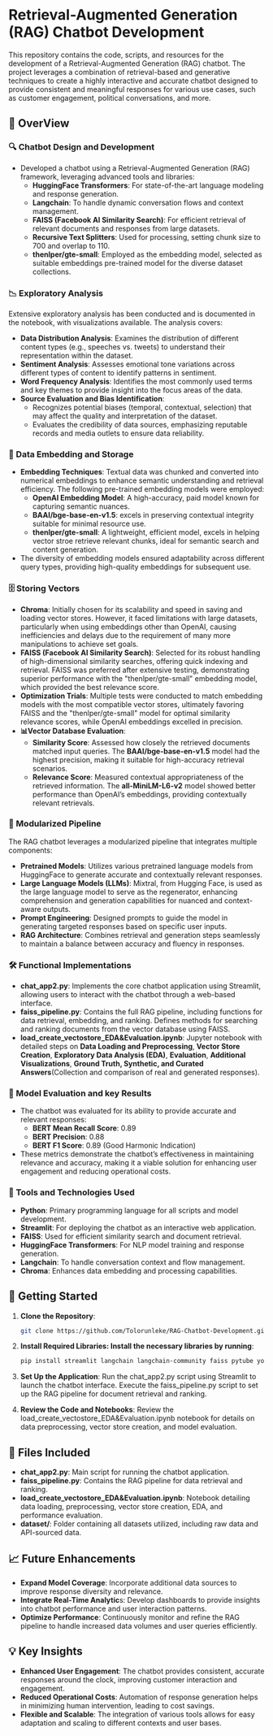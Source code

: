 # Retrieval-Augmented Generation (RAG) Chatbot Development

This repository contains the code, scripts, and resources for the development of a Retrieval-Augmented Generation (RAG) chatbot. The project leverages a combination of retrieval-based and generative techniques to create a highly interactive and accurate chatbot designed to provide consistent and meaningful responses for various use cases, such as customer engagement, political conversations, and more.

## 📝 OverView

### 🔍 Chatbot Design and Development
- Developed a chatbot using a Retrieval-Augmented Generation (RAG) framework, leveraging advanced tools and libraries:
  - **HuggingFace Transformers**: For state-of-the-art language modeling and response generation.
  - **Langchain**: To handle dynamic conversation flows and context management.
  - **FAISS (Facebook AI Similarity Search)**: For efficient retrieval of relevant documents and responses from large datasets.
  - **Recursive Text Splitters**: Used for processing, setting chunk size to 700 and overlap to 110.
  - **thenlper/gte-small**: Employed as the embedding model, selected as suitable embeddings pre-trained model for the diverse dataset collections.

### 📉 Exploratory Analysis
Extensive exploratory analysis has been conducted and is documented in the notebook, with visualizations available. The analysis covers:
- **Data Distribution Analysis**: Examines the distribution of different content types (e.g., speeches vs. tweets) to understand their representation within the dataset.
- **Sentiment Analysis**: Assesses emotional tone variations across different types of content to identify patterns in sentiment.
- **Word Frequency Analysis**: Identifies the most commonly used terms and key themes to provide insight into the focus areas of the data.
- **Source Evaluation and Bias Identification**:
  - Recognizes potential biases (temporal, contextual, selection) that may affect the quality and interpretation of the dataset.
  - Evaluates the credibility of data sources, emphasizing reputable records and media outlets to ensure data reliability.

### 🧩 Data Embedding and Storage
- **Embedding Techniques**: Textual data was chunked and converted into numerical embeddings to enhance semantic understanding and retrieval efficiency. The following pre-trained embedding models were employed:
  - **OpenAI Embedding Model**: A high-accuracy, paid model known for capturing semantic nuances.
  - **BAAI/bge-base-en-v1.5**: excels in preserving contextual integrity suitable for minimal resource use.
  - **thenlper/gte-small**: A lightweight, efficient model, excels in helping vector stroe retrieve relevant chunks, ideal for semantic search and content generation.
- The diversity of embedding models ensured adaptability across different query types, providing high-quality embeddings for subsequent use.

### 🗄️ Storing Vectors
- **Chroma**: Initially chosen for its scalability and speed in saving and loading vector stores. However, it faced limitations with large datasets, particularly when using embeddings other than OpenAI, causing inefficiencies and delays due to the requirement of many more manipulations to achieve set goals.
- **FAISS (Facebook AI Similarity Search)**: Selected for its robust handling of high-dimensional similarity searches, offering quick indexing and retrieval. FAISS was preferred after extensive testing, demonstrating superior performance with the "thenlper/gte-small" embedding model, which provided the best relevance score.
- **Optimization Trials**: Multiple tests were conducted to match embedding models with the most compatible vector stores, ultimately favoring FAISS and the "thenlper/gte-small" model for optimal similarity relevance scores, while OpenAI embeddings excelled in precision.
- **📊Vector Database Evaluation**:
  - **Similarity Score**: Assessed how closely the retrieved documents matched input queries. The **BAAI/bge-base-en-v1.5** model had the highest precision, making it suitable for high-accuracy retrieval scenarios.
  - **Relevance Score**: Measured contextual appropriateness of the retrieved information. The **all-MiniLM-L6-v2** model showed better performance than OpenAI’s embeddings, providing contextually relevant retrievals.

### 🧠 Modularized Pipeline
The RAG chatbot leverages a modularized pipeline that integrates multiple components:
- **Pretrained Models**: Utilizes various pretrained language models from HuggingFace to generate accurate and contextually relevant responses.
- **Large Language Models (LLMs)**: Mixtral, from Hugging Face, is used as the large language model to serve as the regenerator, enhancing comprehension and generation capabilities for nuanced and context-aware outputs.
- **Prompt Engineering**: Designed prompts to guide the model in generating targeted responses based on specific user inputs.
- **RAG Architecture**: Combines retrieval and generation steps seamlessly to maintain a balance between accuracy and fluency in responses.

### 🛠️ Functional Implementations
- **chat_app2.py**: Implements the core chatbot application using Streamlit, allowing users to interact with the chatbot through a web-based interface.
- **faiss_pipeline.py**: Contains the full RAG pipeline, including functions for data retrieval, embedding, and ranking. Defines methods for searching and ranking documents from the vector database using FAISS.
- **load_create_vectostore_EDA&Evaluation.ipynb**: Jupyter notebook with detailed steps on **Data Loading and Preprocessing**, **Vector Store Creation**, **Exploratory Data Analysis (EDA)**, **Evaluation**, **Additional Visualizations**, **Ground Truth, Synthetic, and Curated Answers**(Collection and comparison of real and generated responses).

### 🎯 Model Evaluation and key Results 
- The chatbot was evaluated for its ability to provide accurate and relevant responses:
  - **BERT Mean Recall Score**: 0.89
  - **BERT Precision**: 0.88
  - **BERT F1 Score**: 0.89 (Good Harmonic Indication)
- These metrics demonstrate the chatbot’s effectiveness in maintaining relevance and accuracy, making it a viable solution for enhancing user engagement and reducing operational costs.

### 📂 Tools and Technologies Used
- **Python**: Primary programming language for all scripts and model development.
- **Streamlit**: For deploying the chatbot as an interactive web application.
- **FAISS**: Used for efficient similarity search and document retrieval.
- **HuggingFace Transformers**: For NLP model training and response generation.
- **Langchain**: To handle conversation context and flow management.
- **Chroma**: Enhances data embedding and processing capabilities.

## 🚀 Getting Started

1. **Clone the Repository**:
   ```bash
   git clone https://github.com/Tolorunleke/RAG-Chatbot-Development.git

2. **Install Required Libraries: Install the necessary libraries by running**:
    ```bash
    pip install streamlit langchain langchain-community faiss pytube youtube-transcript-api nltk wordcloud bert_score rouge

3. **Set Up the Application**:
    Run the chat_app2.py script using Streamlit to launch the chatbot interface.
    Execute the faiss_pipeline.py script to set up the RAG pipeline for document retrieval and ranking.

4.  **Review the Code and Notebooks**:
    Review the load_create_vectostore_EDA&Evaluation.ipynb notebook for details on data preprocessing, vector store creation, and model evaluation.

## 📂 Files Included

- **chat_app2.py**: Main script for running the chatbot application.
- **faiss_pipeline.py**: Contains the RAG pipeline for data retrieval and ranking.
- **load_create_vectostore_EDA&Evaluation.ipynb**: Notebook detailing data loading, preprocessing, vector store creation, EDA, and performance evaluation.
- **dataset/**: Folder containing all datasets utilized, including raw data and API-sourced data.

## 📈 Future Enhancements
- **Expand Model Coverage**: Incorporate additional data sources to improve response diversity and relevance.
- **Integrate Real-Time Analytic**s: Develop dashboards to provide insights into chatbot performance and user interaction patterns.
- **Optimize Performance**: Continuously monitor and refine the RAG pipeline to handle increased data volumes and user queries efficiently.

## 💡 Key Insights
- **Enhanced User Engagement**: The chatbot provides consistent, accurate responses around the clock, improving customer interaction and engagement.
- **Reduced Operational Costs**: Automation of response generation helps in minimizing human intervention, leading to cost savings.
- **Flexible and Scalable**: The integration of various tools allows for easy adaptation and scaling to different contexts and user bases.
